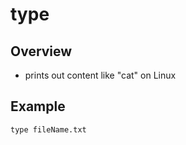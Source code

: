 # type

## Overview

* prints out content like "cat" on Linux

## Example

```text
type fileName.txt
```

